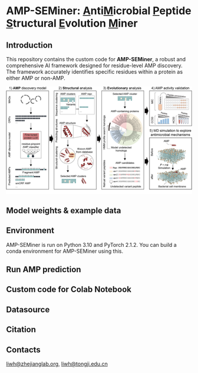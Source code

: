 # AMP-SEMiner: <u>A</u>nti<u>M</u>icrobial <u>P</u>eptide <u>S</u>tructural <u>E</u>volution <u>M</u>iner

## Introduction

This repository contains the custom code for **AMP-SEMiner**, a robust and comprehensive AI framework designed for residue-level AMP discovery. The framework accurately identifies specific residues within a protein as either AMP or non-AMP.

![Schematic diagram of the AMP-SEMiner framework](Figure_1.png)

## Model weights & example data


## Environment
AMP-SEMiner is run on Python 3.10 and PyTorch 2.1.2. You can build a conda environment for AMP-SEMiner using this.

## Run AMP prediction

## Custom code for Colab Notebook

## Datasource

## Citation

## Contacts

liwh@zhejianglab.org, liwh@tongji.edu.cn
